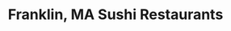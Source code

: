 ---
layout: city
title: Franklin, MA Sushi Restaurants
permalink: /massachusetts/franklin/
stateAbbr: MA
stateName: Massachusetts
cityName: Franklin

---